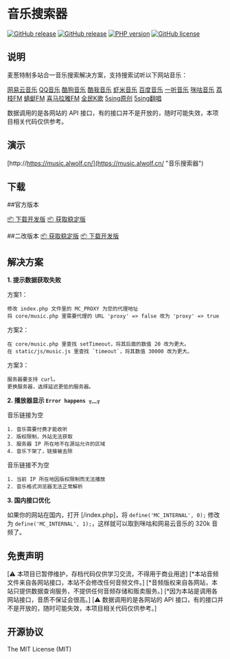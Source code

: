﻿# 音乐搜索器

[![GitHub release](https://img.shields.io/github/release/maicong/music.svg?style=flat-square)](https://github.com/maicong/music/releases)
[![GitHub release](https://img.shields.io/github/release/maicong/music.svg?style=flat-square)](https://github.com/yalwolf/alwolf-music/tree/main/alwolf-music)
[![PHP version](https://img.shields.io/badge/php-%3E%205.4-orange.svg)](https://github.com/php-src/php)
[![GitHub license](https://img.shields.io/badge/license-MIT-blue.svg)](#LICENSE)

## 说明

麦葱特制多站合一音乐搜索解决方案，支持搜索试听以下网站音乐：

[网易云音乐](http://music.163.com) [QQ音乐](http://y.qq.com) [酷狗音乐](http://www.kugou.com) [酷我音乐](http://www.kuwo.cn) [虾米音乐](http://www.xiami.com) [百度音乐](http://music.baidu.com) [一听音乐](http://www.1ting.com) [咪咕音乐](http://music.migu.cn) [荔枝FM](http://www.lizhi.fm) [蜻蜓FM](http://www.qingting.fm) [喜马拉雅FM](http://www.ximalaya.com) [全民K歌](http://kg.qq.com) [5sing原创](http://5sing.kugou.com/yc) [5sing翻唱](http://5sing.kugou.com/fc)

数据调用的是各网站的 API 接口，有的接口并不是开放的，随时可能失效，本项目相关代码仅供参考。

## 演示

[http://https://music.alwolf.cn/](https://music.alwolf.cn/ "音乐搜索器")

## 下载
##官方版本

[📦 下载开发版](https://github.com/maicong/music/archive/master.zip)
[📦 获取稳定版](https://github.com/maicong/music/releases)

##二改版本
[📦 获取稳定版](https://github.com/yalwolf/alwolf-music/tree/main/alwolf-music)
[📦 下载开发版](https://github.com/yalwolf/alwolf-music/blob/main/alwolf-music.zip)

## 解决方案

**1. 提示数据获取失败**

方案1：

```
修改 index.php 文件里的 MC_PROXY 为您的代理地址
将 core/music.php 里需要代理的 URL 'proxy' => false 改为 'proxy' => true
```

方案2：

```
在 core/music.php 里查找 setTimeout，将其后面的数值 20 改为更大。
在 static/js/music.js 里查找 `timeout`，将其数值 30000 改为更大。
```

方案3：

```
服务器要支持 curl。
更换服务器，选择延迟更低的服务器。
```

**2. 播放器显示 `Error happens ╥﹏╥`**

音乐链接为空

```
1. 音乐需要付费才能收听
2. 版权限制，外站无法获取
3. 服务器 IP 所在地不在源站允许的区域
4. 音乐下架了，链接被去除
```

音乐链接不为空

```
1. 当前 IP 所在地因版权限制而无法播放
2. 音乐格式浏览器无法正常解析
```

**3. 国内接口优化**

如果你的网站在国内，打开 [/index.php]，将 `define('MC_INTERNAL', 0);` 修改为 `define('MC_INTERNAL', 1);`，这样就可以取到咪咕和网易云音乐的 320k 音频了。	

## 免责声明

[⚠️ 本项目已暂停维护，存档代码仅供学习交流，不得用于商业用途]
[*本站音频文件来自各网站接口，本站不会修改任何音频文件。]
[*音频版权来自各网站，本站只提供数据查询服务，不提供任何音频存储和贩卖服务。]
[*因为本站是调用各网站接口，音质不保证会很高。]
[⚠️ 数据调用的是各网站的 API 接口，有的接口并不是开放的，随时可能失效，本项目相关代码仅供参考。]

## 开源协议

The MIT License (MIT)
